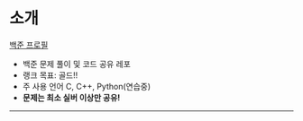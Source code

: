 # 소개
[백준 프로필](https://www.acmicpc.net/user/neoskyclad)
- 백준 문제 풀이 및 코드 공유 레포
- 랭크 목표: 골드!!
- 주 사용 언어 C, C++, Python(연습중)
- **문제는 최소 실버 이상만 공유!**

---